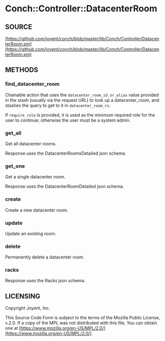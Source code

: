 # Conch::Controller::DatacenterRoom

## SOURCE

[https://github.com/joyent/conch/blob/master/lib/Conch/Controller/DatacenterRoom.pm](https://github.com/joyent/conch/blob/master/lib/Conch/Controller/DatacenterRoom.pm)

## METHODS

### find\_datacenter\_room

Chainable action that uses the `datacenter_room_id_or_alias` value provided in the stash
(usually via the request URL) to look up a datacenter\_room, and stashes the query to get to it
in `datacenter_room_rs`.

If `require_role` is provided, it is used as the minimum required role for the user to
continue; otherwise the user must be a system admin.

### get\_all

Get all datacenter rooms.

Response uses the DatacenterRoomsDetailed json schema.

### get\_one

Get a single datacenter room.

Response uses the DatacenterRoomDetailed json schema.

### create

Create a new datacenter room.

### update

Update an existing room.

### delete

Permanently delete a datacenter room.

### racks

Response uses the Racks json schema.

## LICENSING

Copyright Joyent, Inc.

This Source Code Form is subject to the terms of the Mozilla Public License,
v.2.0. If a copy of the MPL was not distributed with this file, You can obtain
one at [https://www.mozilla.org/en-US/MPL/2.0/](https://www.mozilla.org/en-US/MPL/2.0/).
